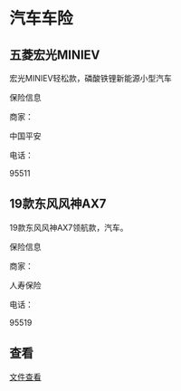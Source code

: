 # 汽车车险

## 五菱宏光MINIEV

宏光MINIEV轻松款，磷酸铁锂新能源小型汽车

保险信息

商家：

中国平安

电话：

95511

## 19款东风风神AX7

19款东风风神AX7领航款，汽车。

保险信息

商家：

人寿保险

电话：

95519

## 查看

[文件查看](https://files.zx588.top/updatefile/%E6%B1%BD%E8%BD%A6%E4%BF%9D%E9%99%A9)